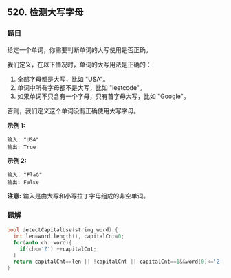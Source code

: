## 520. 检测大写字母

### 题目

给定一个单词，你需要判断单词的大写使用是否正确。

我们定义，在以下情况时，单词的大写用法是正确的：

1. 全部字母都是大写，比如 "USA"。
2. 单词中所有字母都不是大写，比如 "leetcode"。
3. 如果单词不只含有一个字母，只有首字母大写，比如 "Google"。

否则，我们定义这个单词没有正确使用大写字母。

**示例 1:**

```
输入: "USA"
输出: True
```

**示例 2:**

```
输入: "FlaG"
输出: False
```

**注意:** 输入是由大写和小写拉丁字母组成的非空单词。

### 题解

```cpp
bool detectCapitalUse(string word) {
  int len=word.length(), capitalCnt=0;
  for(auto ch: word){
    if(ch<='Z') ++capitalCnt;
  }
  return capitalCnt==len || !capitalCnt || capitalCnt==1&&word[0]<='Z';
}
```